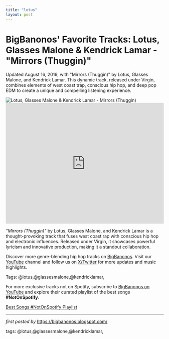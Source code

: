 ```yaml
---
title: "lotus"
layout: post
---
```

<!-- Post Title -->
<h1 >BigBanonos' Favorite Tracks: Lotus, Glasses Malone & Kendrick Lamar - "Mirrors (Thuggin)"</h1> <!-- Introductory Text -->
<p >Updated August 16, 2019, with "Mirrors (Thuggin)" by Lotus, Glasses Malone, and Kendrick Lamar. This dynamic track, released under Virgin, combines elements of west coast trap, conscious hip hop, and deep pop EDM to create a unique and compelling listening experience.</p> <!-- Featured Image -->
<div > <img src="https://i.ytimg.com/vi/2V617t_WG3w/hq720.jpg?sqp=-oaymwEhCK4FEIIDSFryq4qpAxMIARUAAAAAGAElAADIQj0AgKJD&rs=AOn4CLCHeuKJndumofYdiCM8G-lZSF3JYQ" alt="Lotus, Glasses Malone & Kendrick Lamar - Mirrors (Thuggin)" />
</div> <!-- YouTube Video Embed -->
<div > <iframe width="100%" height="385" src="https://www.youtube.com/embed/2V617t_WG3w" title="Lotus & Glasses Malone feat. Kendrick Lamar â€œMirrors (Thuggin)â€" frameborder="0" allow="accelerometer; autoplay; clipboard-write; encrypted-media; gyroscope; picture-in-picture; web-share" referrerpolicy="strict-origin-when-cross-origin" allowfullscreen></iframe>
</div> <!-- Song Information -->
<div > <p><em>"Mirrors (Thuggin)"</em> by Lotus, Glasses Malone, and Kendrick Lamar is a thought-provoking track that fuses west coast rap with conscious hip hop and electronic influences. Released under Virgin, it showcases powerful lyricism and innovative production, making it a standout collaboration.</p>
</div> <!-- Footer Links -->
<div > <p>Discover more genre-blending hip hop tracks on <a href="https://bigbanonos.blogspot.com/" target="_blank">BigBanonos</a>. Visit our <a href="https://www.youtube.com/@BigBanonos" target="_blank">YouTube</a> channel and follow us on <a href="https://x.com/bigbanonos" target="_blank">X/Twitter</a> for more updates and music highlights.</p>
</div> <!-- Tags -->
<p >Tags: @lotus,@glassesmalone,@kendricklamar,</p>


<!--Subscribe and Playlist Links-->
<div>
    <p>For more exclusive tracks not on Spotify, subscribe to <a href="https://www.youtube.com/@BigBanonos" target="_blank">BigBanonos on YouTube</a> and explore their curated playlist of the best songs <strong>#NotOnSpotify</strong>.</p>
    <p><a href="https://www.youtube.com/playlist?list=PLtuNtuTatqI0kFahUCbtbfenC_ET5O_tr" target="_blank">Best Songs #NotOnSpotify Playlist<br /></a></p></div>

<hr />

<p><em>first posted by</em> <a href="https://bigbanonos.blogspot.com/" rel="noopener" target="_new">https://bigbanonos.blogspot.com/</a></p>

<p>tags: @lotus,@glassesmalone,@kendricklamar,</p>
